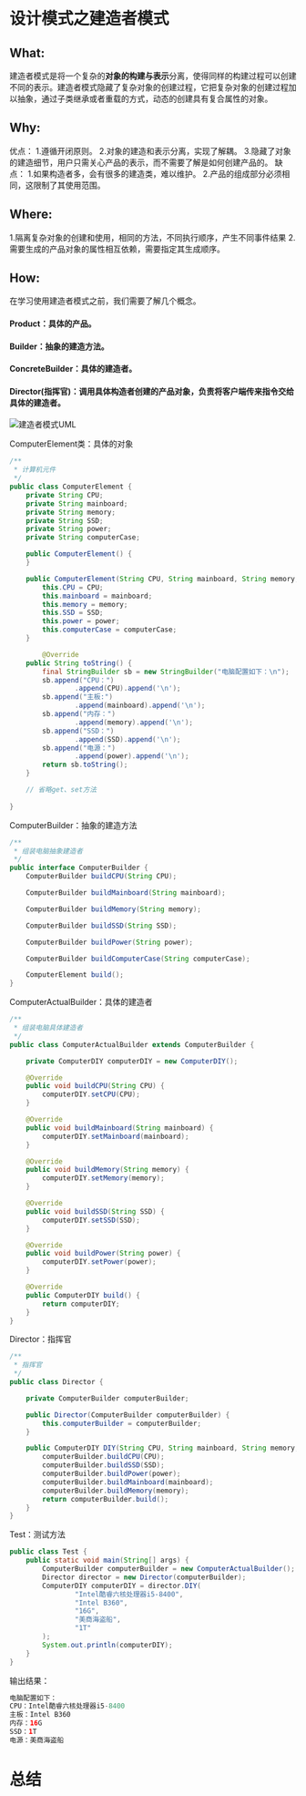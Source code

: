# 设计模式之建造者模式

## What:
建造者模式是将一个复杂的**对象的构建与表示**分离，使得同样的构建过程可以创建不同的表示。建造者模式隐藏了复杂对象的创建过程，它把复杂对象的创建过程加以抽象，通过子类继承或者重载的方式，动态的创建具有复合属性的对象。

## Why:
优点：
1.遵循开闭原则。
2.对象的建造和表示分离，实现了解耦。
3.隐藏了对象的建造细节，用户只需关心产品的表示，而不需要了解是如何创建产品的。
缺点：
1.如果构造者多，会有很多的建造类，难以维护。
2.产品的组成部分必须相同，这限制了其使用范围。
## Where:
1.隔离复杂对象的创建和使用，相同的方法，不同执行顺序，产生不同事件结果
2.需要生成的产品对象的属性相互依赖，需要指定其生成顺序。

## How:

在学习使用建造者模式之前，我们需要了解几个概念。

#### Product：具体的产品。
#### Builder：抽象的建造方法。
#### ConcreteBuilder：具体的建造者。
#### Director(指挥官)：调用具体构造者创建的产品对象，负责将客户端传来指令交给具体的建造者。

![建造者模式UML](https://raw.githubusercontent.com/MuggleLee/PicGo/master/%E8%AE%BE%E8%AE%A1%E6%A8%A1%E5%BC%8F/%E5%BB%BA%E9%80%A0%E8%80%85%E6%A8%A1%E5%BC%8F/Pattern-Builder.png)

ComputerElement类：具体的对象
```java
/**
 * 计算机元件
 */
public class ComputerElement {
    private String CPU;
    private String mainboard;
    private String memory;
    private String SSD;
    private String power;
    private String computerCase;

    public ComputerElement() {
    }

    public ComputerElement(String CPU, String mainboard, String memory, String SSD, String power, String computerCase) {
        this.CPU = CPU;
        this.mainboard = mainboard;
        this.memory = memory;
        this.SSD = SSD;
        this.power = power;
        this.computerCase = computerCase;
    }

        @Override
    public String toString() {
        final StringBuilder sb = new StringBuilder("电脑配置如下：\n");
        sb.append("CPU：")
                .append(CPU).append('\n');
        sb.append("主板:")
                .append(mainboard).append('\n');
        sb.append("内存：")
                .append(memory).append('\n');
        sb.append("SSD：")
                .append(SSD).append('\n');
        sb.append("电源：")
                .append(power).append('\n');
        return sb.toString();
    }

    // 省略get、set方法
    
}
```
ComputerBuilder：抽象的建造方法
```java
/**
 * 组装电脑抽象建造者
 */
public interface ComputerBuilder {
    ComputerBuilder buildCPU(String CPU);

    ComputerBuilder buildMainboard(String mainboard);

    ComputerBuilder buildMemory(String memory);

    ComputerBuilder buildSSD(String SSD);

    ComputerBuilder buildPower(String power);

    ComputerBuilder buildComputerCase(String computerCase);

    ComputerElement build();
}
```
ComputerActualBuilder：具体的建造者
```java
/**
 * 组装电脑具体建造者
 */
public class ComputerActualBuilder extends ComputerBuilder {

    private ComputerDIY computerDIY = new ComputerDIY();

    @Override
    public void buildCPU(String CPU) {
        computerDIY.setCPU(CPU);
    }

    @Override
    public void buildMainboard(String mainboard) {
        computerDIY.setMainboard(mainboard);
    }

    @Override
    public void buildMemory(String memory) {
        computerDIY.setMemory(memory);
    }

    @Override
    public void buildSSD(String SSD) {
        computerDIY.setSSD(SSD);
    }

    @Override
    public void buildPower(String power) {
        computerDIY.setPower(power);
    }

    @Override
    public ComputerDIY build() {
        return computerDIY;
    }
}
```
Director：指挥官
```java
/**
 * 指挥官
 */
public class Director {

    private ComputerBuilder computerBuilder;

    public Director(ComputerBuilder computerBuilder) {
        this.computerBuilder = computerBuilder;
    }

    public ComputerDIY DIY(String CPU, String mainboard, String memory, String power, String SSD) {
        computerBuilder.buildCPU(CPU);
        computerBuilder.buildSSD(SSD);
        computerBuilder.buildPower(power);
        computerBuilder.buildMainboard(mainboard);
        computerBuilder.buildMemory(memory);
        return computerBuilder.build();
    }
}
```
Test：测试方法
```java
public class Test {
    public static void main(String[] args) {
        ComputerBuilder computerBuilder = new ComputerActualBuilder();
        Director director = new Director(computerBuilder);
        ComputerDIY computerDIY = director.DIY(
                "Intel酷睿六核处理器i5-8400",
                "Intel B360",
                "16G",
                "美商海盗船",
                "1T"
        );
        System.out.println(computerDIY);
    }
}
```
输出结果：
```java
电脑配置如下：
CPU：Intel酷睿六核处理器i5-8400
主板：Intel B360
内存：16G
SSD：1T
电源：美商海盗船
```



# 总结